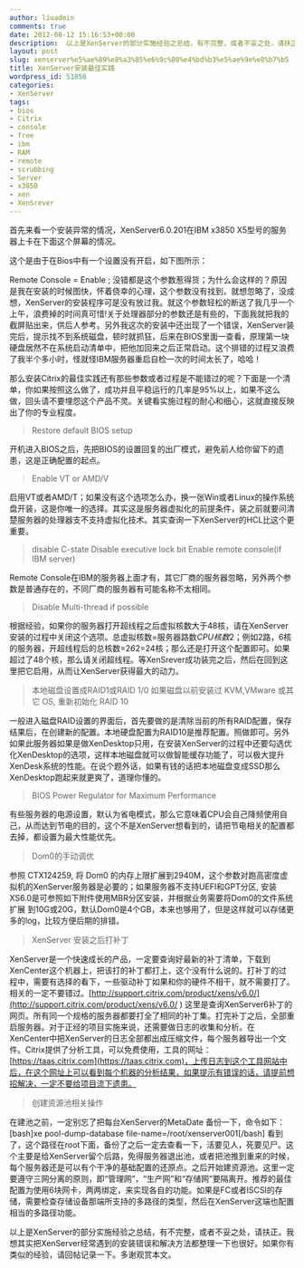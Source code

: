 ```yaml
---
author: liuadmin
comments: true
date: 2012-08-12 15:16:53+00:00
description:  以上是XenServer的部分实施经验之总结，有不完整，或者不妥之处，请扶正。我想其实把XenServer经常遇到的安装错误和解决方法都整理一下也很好。如果你有类似的经验，请回帖记录一下。多谢观赏本文。
layout: post
slug: xenserver%e5%ae%89%e8%a3%85%e6%9c%80%e4%bd%b3%e5%ae%9e%e8%b7%b5
title: XenServer安装最佳实践
wordpress_id: 51856
categories:
- XenServer
tags:
- bios
- Citrix
- console
- free
- ibm
- RAM
- remote
- scrubbing
- Server
- x3850
- xen
- XenSrever
---
```


首先来看一个安装异常的情况，XenServer6.0.201在IBM x3850 X5型号的服务器上卡在下面这个屏幕的情况。

这个是由于在Bios中有一个设置没有开启，如下图所示：

Remote Console = Enable ; 没错都是这个参数惹得货；为什么会这样的？原因是我在安装的时候图快，怀着侥幸的心理，这个参数没有找到，就想忽略了，没成想，XenServer的安装程序可是没有放过我。就这个参数轻松的断送了我几乎一个上午，浪费掉的时间真可惜!关于处理器部分的参数还是有些的，下面我就把我的截屏贴出来，供后人参考。另外我这次的安装中还出现了一个错误，XenServer装完后，提示找不到系统磁盘，顿时就抓狂，后来在BIOS里面一查看，原理第一块硬盘居然不在系统启动清单中，把他加回来之后正常启动。这个排错的过程又浪费了我半个多小时，怪就怪IBM服务器重启自检一次的时间太长了，哈哈！

那么安装Citrix的最佳实践还有那些参数或者过程是不能错过的呢？下面是一个清单，你如果按照这么做了，成功并且平稳运行的几率是95%以上，如果不这么做，回头请不要埋怨这个产品不灵。关键看实施过程的耐心和细心，这就直接反映出了你的专业程度。


<blockquote>Restore default BIOS setup</blockquote>


开机进入BIOS之后，先把BIOS的设置回复的出厂模式，避免前人给你留下的遗患，这是正确配置的起点。


<blockquote>Enable VT or AMD/V</blockquote>


启用VT或者AMD/T；如果没有这个选项怎么办，换一张Win或者Linux的操作系统盘开装，这是你唯一的选择。其实这是服务器虚拟化的前提条件，装之前就要问清楚服务器的处理器支不支持虚拟化技术。其实查询一下XenServer的HCL比这个更重要。


<blockquote>disable C-state
Disable executive lock bit
Enable remote console(if IBM server)</blockquote>


Remote Console在IBM的服务器上面才有，其它厂商的服务器忽略，另外两个参数是普通存在的，不同厂商的服务器有可能名称不太相同。


<blockquote>Disable Multi-thread if possible</blockquote>


根据经验，如果你的服务器打开超线程之后虚拟核数大于48核，请在XenServer安装的过程中关闭这个选项。总虚拟核数=服务器路数*CPU核数*2；例如2路，6核的服务器，开超线程后的总核数=2*6*2=24核；那么还是打开这个配置即可。如果超过了48个核，那么请关闭超线程。等XenSrever成功装完之后，然后在回到这里把它启用，从而让XenServer获得最大的动力。


<blockquote>本地磁盘设置成RAID1或RAID 1/0
如果磁盘以前安装过 KVM,VMware 或其它 OS, 重新初始化 RAID 10</blockquote>


一般进入磁盘RAID设置的界面后，首先要做的是清除当前的所有RAID配置，保存结果后，在创建新的配置。本地硬盘配置为RAID10是推荐配置。照做即可。另外如果此服务器如果是做XenDesktop只用，在安装XenServer的过程中还要勾选优化XenDesktop的选项，这样本地磁盘就可以做智能缓存功能了，可以极大提升XenDesk系统的性能。在说个题外话，如果有钱的话把本地磁盘变成SSD那么XenDesktop跑起来就更爽了，道理你懂的。


<blockquote>BIOS Power Regulator for Maximum Performance</blockquote>


有些服务器的电源设置，默认为省电模式，那么它意味着CPU会自己降频使用自己，从而达到节电的目的，这个不是XenServer想看到的，请把节电相关的配置都去掉，都设置为最大性能优先。


<blockquote>Dom0的手动调优</blockquote>


参照 CTX124259, 将 Dom0 的内存上限扩展到2940M，这个参数对跑高密度虚拟机的XenServer服务器是必要的；如果服务器不支持UEFI和GPT分区, 安装XS6.0是可参照如下附件使用MBR分区安装，并根据业务需要将Dom0的文件系统扩展 到10G或20G，默认Dom0是4个GB，本来也够用了，但是这样就可以存储更多的log，比较方便后期的排错。


<blockquote>XenServer 安装之后打补丁</blockquote>


XenServer是一个快速成长的产品，一定要查询好最新的补丁清单，下载到XenCenter这个机器上，把该打的补丁都打上，这个没有什么说的。打补丁的过程中，需要有选择的看下，一些驱动补丁如果和你的硬件不相干，就不需要打了。相关的一定不要错过。[http://support.citrix.com/product/xens/v6.0/](http://support.citrix.com/product/xens/v6.0/ ) 这里是查询XenServer6补丁的网页。所有同一个规格的服务器都要打全了相同的补丁集。打完补丁之后，全部重启服务器。对于正经的项目实施来说，还需要做日志的收集和分析。在XenCenter中把XenServer的日志全部都出成压缩文件，每个服务器导出一个文件。Citrix提供了分析工具，可以免费使用，工具的网址：[https://taas.citrix.com](https://taas.citrix.com)，上传日志到这个工具网站中后，在这个网址上可以看到每个机器的分析结果，如果提示有错误的话，请提前想招解决，一定不要给项目流下遗患。


<blockquote>创建资源池相关操作</blockquote>


在建池之前，一定别忘了把每台XenServer的MetaDate 备份一下，命令如下：
[bash]xe pool-dump-database file-name=/root/xenserver001[/bash]
看到了，这个路径在root下面，备份了之后一定去查看一下，活要见人，死要见尸。这个主要是给XenServer留个后路，免得服务器退出池，或者把池推到重来的时候，每个服务器还是可以有个干净的基础配置的还原点。之后开始建资源池。这里一定要遵守三网分离的原则，即“管理网”，“生产网”和“存储网”要隔离开。推荐的最佳配置为使用6块网卡，两两绑定，来实现各自的功能。如果是FC或者ISCSI的存储，需要检查存储设备那端所支持的多路径的类型，然后在XenServer这端也配置相当的多路径功能。

以上是XenServer的部分实施经验之总结，有不完整，或者不妥之处，请扶正。我想其实把XenServer经常遇到的安装错误和解决方法都整理一下也很好。如果你有类似的经验，请回帖记录一下。多谢观赏本文。
